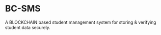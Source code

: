 # BC-SMS
A BLOCKCHAIN based student management system for storing &amp; verifying  student data securely.

